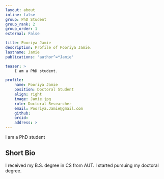 ```yaml
---
layout: about
inline: false
group: PhD Student
group_rank: 2
group_order: 1
external: False

title: Pooriya Jamie
description: Profile of Pooriya Jamie.
lastname: Jamie
publications: 'author^=*Jamie'

teaser: >
    I am a PhD student.

profile:
    name: Pooriya Jamie
    position: Doctoral Student    
    align: right
    image: Jamie.jpg
    role: Doctoral Researcher
    email: Pooriya.Jamie@gmail.com
    github: 
    orcid: 
    address: >
---
```


I am a PhD student

## Short Bio

I received my B.S. degree in CS from AUT. I started pursuing my doctoral degree.